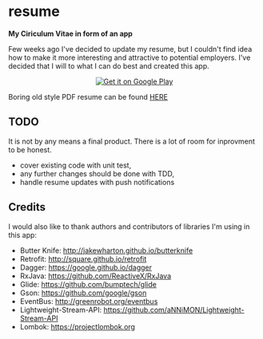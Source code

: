 # resume
**My Ciriculum Vitae in form of an app**

Few weeks ago I've decided to update my resume, but I couldn't find idea how to make it more interesting and attractive to potential employers. I've decided that I will to what I can do best and created this app.
<p align="center">
<a href='https://play.google.com/store/apps/details?id=com.wec.resume&pcampaignid=MKT-Other-global-all-co-prtnr-py-PartBadge-Mar2515-1'><img alt='Get it on Google Play' src='https://play.google.com/intl/en_us/badges/images/generic/en_badge_web_generic.png'/></a>
</p>

Boring old style PDF resume can be found [HERE](https://majfrendmartin.github.io/resume/PawelRaciborskiCV.pdf)
## TODO
It is not by any means a final product. There is a lot of room for inprovment to be honest.
- cover existing code with unit test,
- any further changes should be done with TDD,
- handle resume updates with push notifications
## Credits
I would also like to thank authors and contributors of libraries I'm using in this app:
- Butter Knife: http://jakewharton.github.io/butterknife
- Retrofit: http://square.github.io/retrofit
- Dagger: https://google.github.io/dagger
- RxJava: https://github.com/ReactiveX/RxJava
- Glide: https://github.com/bumptech/glide
- Gson: https://github.com/google/gson
- EventBus: http://greenrobot.org/eventbus
- Lightweight-Stream-API: https://github.com/aNNiMON/Lightweight-Stream-API
- Lombok: https://projectlombok.org
